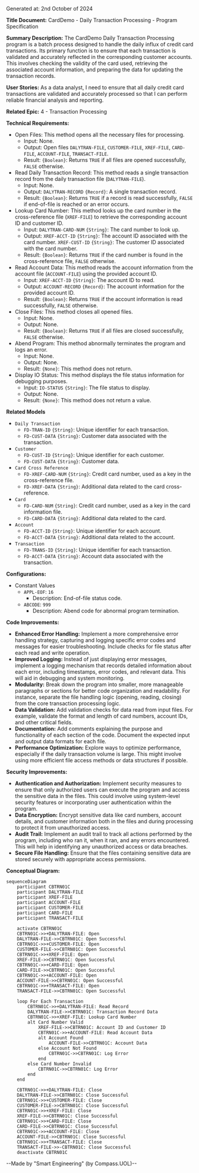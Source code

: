 Generated at: 2nd October of 2024

**Title Document:** CardDemo - Daily Transaction Processing - Program Specification

**Summary Description:**
The CardDemo Daily Transaction Processing program is a batch process designed to handle the daily influx of credit card transactions. Its primary function is to ensure that each transaction is validated and accurately reflected in the corresponding customer accounts. This involves checking the validity of the card used, retrieving the associated account information, and preparing the data for updating the transaction records. 

**User Stories:**
As a data analyst, I need to ensure that all daily credit card transactions are validated and accurately processed so that I can perform reliable financial analysis and reporting.

**Related Epic:**
4 - Transaction Processing

**Technical Requirements:**

- Open Files: This method opens all the necessary files for processing.
  - Input: None.
  - Output: Open files `DALYTRAN-FILE`, `CUSTOMER-FILE`, `XREF-FILE`, `CARD-FILE`, `ACCOUNT-FILE`, `TRANSACT-FILE`.
  - Result: `{Boolean}`: Returns `TRUE` if all files are opened successfully, `FALSE` otherwise.
- Read Daily Transaction Record: This method reads a single transaction record from the daily transaction file (`DALYTRAN-FILE`).
  - Input: None.
  - Output: `DALYTRAN-RECORD` `{Record}`: A single transaction record.
  - Result: `{Boolean}`: Returns `TRUE` if a record is read successfully, `FALSE` if end-of-file is reached or an error occurs.
- Lookup Card Number: This method looks up the card number in the cross-reference file (`XREF-FILE`) to retrieve the corresponding account ID and customer ID.
  - Input: `DALYTRAN-CARD-NUM` `{String}`: The card number to look up.
  - Output: `XREF-ACCT-ID` `{String}`: The account ID associated with the card number. `XREF-CUST-ID` `{String}`: The customer ID associated with the card number.
  - Result: `{Boolean}`: Returns `TRUE` if the card number is found in the cross-reference file, `FALSE` otherwise.
- Read Account Data: This method reads the account information from the account file (`ACCOUNT-FILE`) using the provided account ID.
  - Input: `XREF-ACCT-ID` `{String}`: The account ID to read.
  - Output: `ACCOUNT-RECORD` `{Record}`: The account information for the provided account ID.
  - Result: `{Boolean}`: Returns `TRUE` if the account information is read successfully, `FALSE` otherwise.
- Close Files: This method closes all opened files.
  - Input: None.
  - Output: None.
  - Result: `{Boolean}`: Returns `TRUE` if all files are closed successfully, `FALSE` otherwise.
- Abend Program: This method abnormally terminates the program and logs an error.
  - Input: None.
  - Output: None.
  - Result: `{None}`: This method does not return.
- Display IO Status: This method displays the file status information for debugging purposes.
  - Input: `IO-STATUS` `{String}`: The file status to display.
  - Output: None.
  - Result: `{None}`: This method does not return a value.

**Related Models**

- `Daily Transaction`
  - `FD-TRAN-ID` `{String}`: Unique identifier for each transaction.
  - `FD-CUST-DATA` `{String}`: Customer data associated with the transaction.
- `Customer`
  - `FD-CUST-ID` `{String}`: Unique identifier for each customer.
  - `FD-CUST-DATA` `{String}`: Customer data.
- `Card Cross Reference`
  - `FD-XREF-CARD-NUM` `{String}`: Credit card number, used as a key in the cross-reference file.
  - `FD-XREF-DATA` `{String}`: Additional data related to the card cross-reference.
- `Card`
  - `FD-CARD-NUM` `{String}`: Credit card number, used as a key in the card information file.
  - `FD-CARD-DATA` `{String}`: Additional data related to the card.
- `Account`
  - `FD-ACCT-ID` `{String}`: Unique identifier for each account.
  - `FD-ACCT-DATA` `{String}`: Additional data related to the account.
- `Transaction`
  - `FD-TRANS-ID` `{String}`: Unique identifier for each transaction.
  - `FD-ACCT-DATA` `{String}`: Account data associated with the transaction.

**Configurations:**

- Constant Values
  - `APPL-EOF`: `16`
	- Description:  End-of-file status code.
  - `ABCODE`: `999`
	- Description: Abend code for abnormal program termination.

**Code Improvements:**

- **Enhanced Error Handling:** Implement a more comprehensive error handling strategy, capturing and logging specific error codes and messages for easier troubleshooting. Include checks for file status after each read and write operation.
- **Improved Logging:**  Instead of just displaying error messages, implement a logging mechanism that records detailed information about each error, including timestamps, error codes, and relevant data. This will aid in debugging and system monitoring.
- **Modularity:** Break down the program into smaller, more manageable paragraphs or sections for better code organization and readability. For instance, separate the file handling logic (opening, reading, closing) from the core transaction processing logic.
- **Data Validation:** Add validation checks for data read from input files. For example, validate the format and length of card numbers, account IDs, and other critical fields.
- **Documentation:** Add comments explaining the purpose and functionality of each section of the code.  Document the expected input and output data formats for each file.
- **Performance Optimization:** Explore ways to optimize performance, especially if the daily transaction volume is large. This might involve using more efficient file access methods or data structures if possible.

**Security Improvements:**

- **Authentication and Authorization:** Implement security measures to ensure that only authorized users can execute the program and access the sensitive data in the files. This could involve using system-level security features or incorporating user authentication within the program.
- **Data Encryption:** Encrypt sensitive data like card numbers, account details, and customer information both in the files and during processing to protect it from unauthorized access.
- **Audit Trail:** Implement an audit trail to track all actions performed by the program, including who ran it, when it ran, and any errors encountered. This will help in identifying any unauthorized access or data breaches.
- **Secure File Handling:** Ensure that the files containing sensitive data are stored securely with appropriate access permissions.

**Conceptual Diagram:**

```mermaid
sequenceDiagram
    participant CBTRN01C
    participant DALYTRAN-FILE
    participant XREF-FILE
    participant ACCOUNT-FILE
    participant CUSTOMER-FILE
    participant CARD-FILE
    participant TRANSACT-FILE

    activate CBTRN01C
    CBTRN01C->>+DALYTRAN-FILE: Open
    DALYTRAN-FILE->>CBTRN01C: Open Successful
    CBTRN01C->>+CUSTOMER-FILE: Open
    CUSTOMER-FILE->>CBTRN01C: Open Successful
    CBTRN01C->>+XREF-FILE: Open
    XREF-FILE->>CBTRN01C: Open Successful
    CBTRN01C->>+CARD-FILE: Open
    CARD-FILE->>CBTRN01C: Open Successful
    CBTRN01C->>+ACCOUNT-FILE: Open
    ACCOUNT-FILE->>CBTRN01C: Open Successful
    CBTRN01C->>+TRANSACT-FILE: Open
    TRANSACT-FILE->>CBTRN01C: Open Successful

    loop For Each Transaction
        CBTRN01C->>+DALYTRAN-FILE: Read Record
        DALYTRAN-FILE->>CBTRN01C: Transaction Record Data
        CBTRN01C->>+XREF-FILE: Lookup Card Number
        alt Card Number Valid
            XREF-FILE->>CBTRN01C: Account ID and Customer ID
            CBTRN01C->>+ACCOUNT-FILE: Read Account Data
            alt Account Found
                ACCOUNT-FILE->>CBTRN01C: Account Data
            else Account Not Found
                CBTRN01C->>CBTRN01C: Log Error
            end
        else Card Number Invalid
            CBTRN01C->>CBTRN01C: Log Error
        end
    end

    CBTRN01C->>+DALYTRAN-FILE: Close
    DALYTRAN-FILE->>CBTRN01C: Close Successful
    CBTRN01C->>+CUSTOMER-FILE: Close
    CUSTOMER-FILE->>CBTRN01C: Close Successful
    CBTRN01C->>+XREF-FILE: Close
    XREF-FILE->>CBTRN01C: Close Successful
    CBTRN01C->>+CARD-FILE: Close
    CARD-FILE->>CBTRN01C: Close Successful
    CBTRN01C->>+ACCOUNT-FILE: Close
    ACCOUNT-FILE->>CBTRN01C: Close Successful
    CBTRN01C->>+TRANSACT-FILE: Close
    TRANSACT-FILE->>-CBTRN01C: Close Successful
    deactivate CBTRN01C
```

--Made by "Smart Engineering" (by Compass.UOL)--